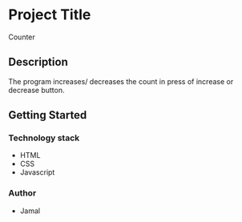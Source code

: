 # Project Title

Counter 

## Description

The program increases/ decreases the count in press of increase or decrease button.

## Getting Started

### Technology stack

* HTML
* CSS
* Javascript

### Author

* Jamal